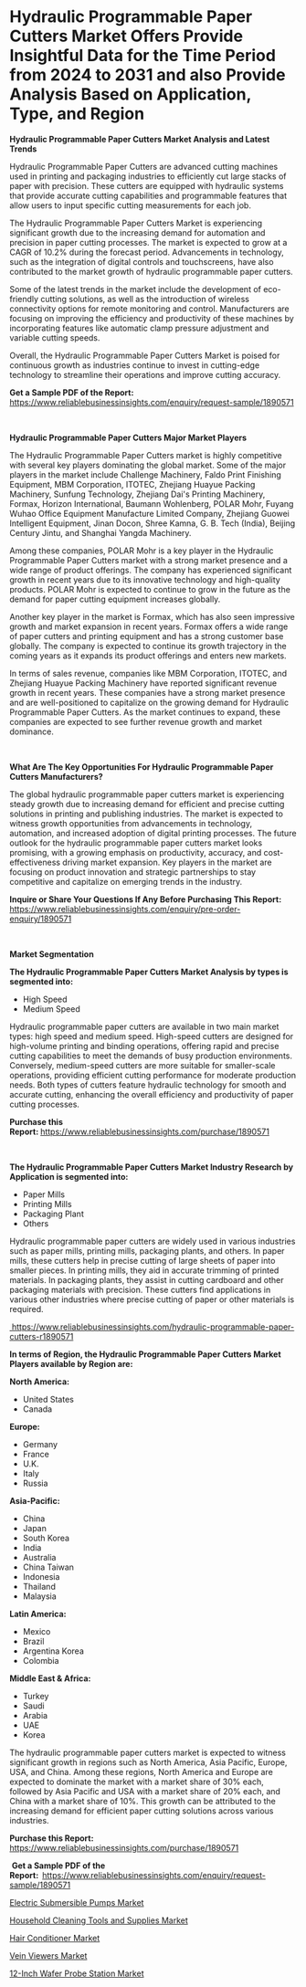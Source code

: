 <p><h1>Hydraulic Programmable Paper Cutters Market Offers Provide Insightful Data for the Time Period from 2024 to 2031 and also Provide Analysis Based on Application, Type, and Region</h1></p><p><strong>Hydraulic Programmable Paper Cutters Market Analysis and Latest Trends</strong></p>
<p><p>Hydraulic Programmable Paper Cutters are advanced cutting machines used in printing and packaging industries to efficiently cut large stacks of paper with precision. These cutters are equipped with hydraulic systems that provide accurate cutting capabilities and programmable features that allow users to input specific cutting measurements for each job.</p><p>The Hydraulic Programmable Paper Cutters Market is experiencing significant growth due to the increasing demand for automation and precision in paper cutting processes. The market is expected to grow at a CAGR of 10.2% during the forecast period. Advancements in technology, such as the integration of digital controls and touchscreens, have also contributed to the market growth of hydraulic programmable paper cutters.</p><p>Some of the latest trends in the market include the development of eco-friendly cutting solutions, as well as the introduction of wireless connectivity options for remote monitoring and control. Manufacturers are focusing on improving the efficiency and productivity of these machines by incorporating features like automatic clamp pressure adjustment and variable cutting speeds.</p><p>Overall, the Hydraulic Programmable Paper Cutters Market is poised for continuous growth as industries continue to invest in cutting-edge technology to streamline their operations and improve cutting accuracy.</p></p>
<p><strong>Get a Sample PDF of the Report:&nbsp;</strong> <a href="https://www.reliablebusinessinsights.com/enquiry/request-sample/1890571">https://www.reliablebusinessinsights.com/enquiry/request-sample/1890571</a></p>
<p>&nbsp;</p>
<p><strong>Hydraulic Programmable Paper Cutters Major Market Players</strong></p>
<p><p>The Hydraulic Programmable Paper Cutters market is highly competitive with several key players dominating the global market. Some of the major players in the market include Challenge Machinery, Faldo Print Finishing Equipment, MBM Corporation, ITOTEC, Zhejiang Huayue Packing Machinery, Sunfung Technology, Zhejiang Dai's Printing Machinery, Formax, Horizon International, Baumann Wohlenberg, POLAR Mohr, Fuyang Wuhao Office Equipment Manufacture Limited Company, Zhejiang Guowei Intelligent Equipment, Jinan Docon, Shree Kamna, G. B. Tech (India), Beijing Century Jintu, and Shanghai Yangda Machinery.</p><p>Among these companies, POLAR Mohr is a key player in the Hydraulic Programmable Paper Cutters market with a strong market presence and a wide range of product offerings. The company has experienced significant growth in recent years due to its innovative technology and high-quality products. POLAR Mohr is expected to continue to grow in the future as the demand for paper cutting equipment increases globally.</p><p>Another key player in the market is Formax, which has also seen impressive growth and market expansion in recent years. Formax offers a wide range of paper cutters and printing equipment and has a strong customer base globally. The company is expected to continue its growth trajectory in the coming years as it expands its product offerings and enters new markets.</p><p>In terms of sales revenue, companies like MBM Corporation, ITOTEC, and Zhejiang Huayue Packing Machinery have reported significant revenue growth in recent years. These companies have a strong market presence and are well-positioned to capitalize on the growing demand for Hydraulic Programmable Paper Cutters. As the market continues to expand, these companies are expected to see further revenue growth and market dominance.</p></p>
<p>&nbsp;</p>
<p><strong>What Are The Key Opportunities For Hydraulic Programmable Paper Cutters Manufacturers?</strong></p>
<p><p>The global hydraulic programmable paper cutters market is experiencing steady growth due to increasing demand for efficient and precise cutting solutions in printing and publishing industries. The market is expected to witness growth opportunities from advancements in technology, automation, and increased adoption of digital printing processes. The future outlook for the hydraulic programmable paper cutters market looks promising, with a growing emphasis on productivity, accuracy, and cost-effectiveness driving market expansion. Key players in the market are focusing on product innovation and strategic partnerships to stay competitive and capitalize on emerging trends in the industry.</p></p>
<p><strong>Inquire or Share Your Questions If Any Before Purchasing This Report:</strong> <a href="https://www.reliablebusinessinsights.com/enquiry/pre-order-enquiry/1890571">https://www.reliablebusinessinsights.com/enquiry/pre-order-enquiry/1890571</a></p>
<p>&nbsp;</p>
<p><strong>Market Segmentation</strong></p>
<p><strong>The Hydraulic Programmable Paper Cutters Market Analysis by types is segmented into:</strong></p>
<p><ul><li>High Speed</li><li>Medium Speed</li></ul></p>
<p><p>Hydraulic programmable paper cutters are available in two main market types: high speed and medium speed. High-speed cutters are designed for high-volume printing and binding operations, offering rapid and precise cutting capabilities to meet the demands of busy production environments. Conversely, medium-speed cutters are more suitable for smaller-scale operations, providing efficient cutting performance for moderate production needs. Both types of cutters feature hydraulic technology for smooth and accurate cutting, enhancing the overall efficiency and productivity of paper cutting processes.</p></p>
<p><strong>Purchase this Report:&nbsp;</strong><a href="https://www.reliablebusinessinsights.com/purchase/1890571">https://www.reliablebusinessinsights.com/purchase/1890571</a></p>
<p>&nbsp;</p>
<p><strong>The Hydraulic Programmable Paper Cutters Market Industry Research by Application is segmented into:</strong></p>
<p><ul><li>Paper Mills</li><li>Printing Mills</li><li>Packaging Plant</li><li>Others</li></ul></p>
<p><p>Hydraulic programmable paper cutters are widely used in various industries such as paper mills, printing mills, packaging plants, and others. In paper mills, these cutters help in precise cutting of large sheets of paper into smaller pieces. In printing mills, they aid in accurate trimming of printed materials. In packaging plants, they assist in cutting cardboard and other packaging materials with precision. These cutters find applications in various other industries where precise cutting of paper or other materials is required.</p></p>
<p><a href="https://www.reliablebusinessinsights.com/hydraulic-programmable-paper-cutters-r1890571">&nbsp;https://www.reliablebusinessinsights.com/hydraulic-programmable-paper-cutters-r1890571</a></p>
<p><strong>In terms of Region, the Hydraulic Programmable Paper Cutters Market Players available by Region are:</strong></p>
<p>
    <p> <strong> North America: </strong>
        <ul>
            <li>United States</li>
            <li>Canada</li>
        </ul>
        </p> 
    <p> <strong> Europe: </strong>
        <ul>
            <li>Germany</li>
            <li>France</li>
            <li>U.K.</li>
            <li>Italy</li>
            <li>Russia</li>
        </ul>
        </p> 
    <p> <strong> Asia-Pacific: </strong>
        <ul>
            <li>China</li>
            <li>Japan</li>
            <li>South Korea</li>
            <li>India</li>
            <li>Australia</li>
            <li>China Taiwan</li>
            <li>Indonesia</li>
            <li>Thailand</li>
            <li>Malaysia</li>
        </ul>
        </p> 
    <p> <strong> Latin America: </strong>
        <ul>
            <li>Mexico</li>
            <li>Brazil</li>
            <li>Argentina Korea</li>
            <li>Colombia</li>
        </ul>
        </p> 
    <p> <strong> Middle East & Africa: </strong>
        <ul>
            <li>Turkey</li>
            <li>Saudi</li>
            <li>Arabia</li>
            <li>UAE</li>
            <li>Korea</li>
        </ul>
    </p>
    </p>
<p><p>The hydraulic programmable paper cutters market is expected to witness significant growth in regions such as North America, Asia Pacific, Europe, USA, and China. Among these regions, North America and Europe are expected to dominate the market with a market share of 30% each, followed by Asia Pacific and USA with a market share of 20% each, and China with a market share of 10%. This growth can be attributed to the increasing demand for efficient paper cutting solutions across various industries.</p></p>
<p><strong>Purchase this Report: </strong><a href="https://www.reliablebusinessinsights.com/purchase/1890571">https://www.reliablebusinessinsights.com/purchase/1890571</a></p>
<p>&nbsp;<strong>Get a Sample PDF of the Report:&nbsp;&nbsp;</strong><a href="https://www.reliablebusinessinsights.com/enquiry/request-sample/1890571">https://www.reliablebusinessinsights.com/enquiry/request-sample/1890571</a></p>
<p><strong></strong></p>
<p><p><a href="https://www.linkedin.com/pulse/electric-submersible-pumps-market-size-share-analysis--9c72e?trackingId=viDoHkPTTfCVavUrTOKPKw%3D%3D">Electric Submersible Pumps Market</a></p><p><a href="https://medium.com/@oliver.rampling568768/navigating-the-global-household-cleaning-tools-and-supplies-market-landscape-trends-forecasts-3f86556095fb">Household Cleaning Tools and Supplies Market</a></p><p><a href="https://medium.com/@ruth.gibson8095/hair-conditioner-market-size-market-segmentation-market-trends-and-growth-analysis-forecast-till-de9b30e35bf8">Hair Conditioner Market</a></p><p><a href="https://issuu.com/reportprime-2/docs/vein-viewers-market-size-2030.pptx">Vein Viewers Market</a></p><p><a href="https://github.com/bmorecock/Market-Research-Report-List-4/blob/main/12-inch-wafer-probe-station-market.md">12-Inch Wafer Probe Station Market</a></p></p>